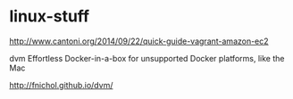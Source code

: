 # linux-stuff




http://www.cantoni.org/2014/09/22/quick-guide-vagrant-amazon-ec2

dvm
Effortless Docker-in-a-box for unsupported Docker platforms, like the Mac

http://fnichol.github.io/dvm/

